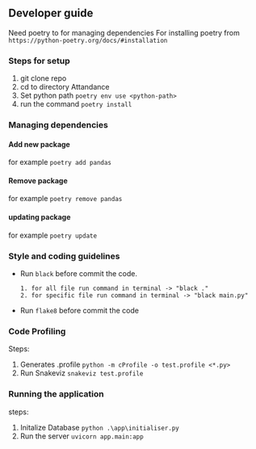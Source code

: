 ## Developer guide

Need poetry to for managing dependencies
For installing poetry from `https://python-poetry.org/docs/#installation`

### Steps for setup
1. git clone repo
2. cd to directory Attandance
3. Set python path `poetry env use <python-path>`
4. run the command `poetry install`


### Managing dependencies
#### Add new package
for example `poetry add pandas`

#### Remove package
for example `poetry remove pandas`

#### updating package
for example `poetry update`


### Style and coding guidelines
* Run `black` before commit the code.
    ```
    1. for all file run command in terminal -> "black ."
    2. for specific file run command in terminal -> "black main.py"    
    ```  
* Run `flake8` before commit the code


### Code Profiling
Steps:
  1. Generates .profile 
     `python -m cProfile -o test.profile <*.py>`
  2. Run Snakeviz
     `snakeviz test.profile`


### Running the application
steps:
  1. Initalize Database
      `python .\app\initialiser.py`
  2. Run the server
      `uvicorn app.main:app`
 
